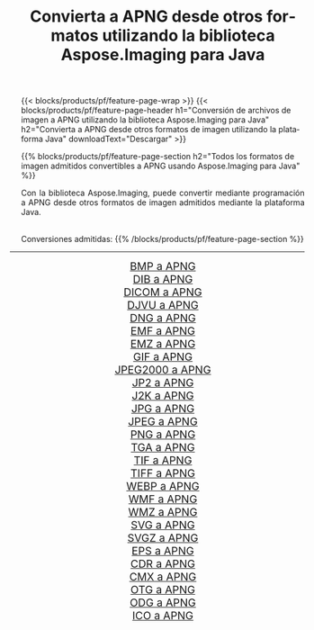 ﻿---
title: Convierta a APNG desde otros formatos utilizando la biblioteca Aspose.Imaging para Java 
weight: 3920
url: /es/java/conversion/to/apng 
lang: es
langdirlevel: 2
locales: zh-hans,ja,it,ru,de,es,fr,nl,id,lt,pl,pt,vi,tr,ko,zh-hant,ar,hi,th,sv,cs,uk,he
description: Usando Aspose.Imaging puede convertir a APNG desde otros formatos usando Java
---

{{< blocks/products/pf/feature-page-wrap >}}
{{< blocks/products/pf/feature-page-header h1="Conversión de archivos de imagen a APNG utilizando la biblioteca Aspose.Imaging para Java" h2="Convierta a APNG desde otros formatos de imagen utilizando la plataforma Java" downloadText="Descargar" >}}


{{% blocks/products/pf/feature-page-section  h2="Todos los formatos de imagen admitidos convertibles a APNG usando Aspose.Imaging para Java" %}}
<p align=justify>Con la biblioteca Aspose.Imaging, puede convertir mediante programación a APNG desde otros formatos de imagen admitidos mediante la plataforma Java.</p>
<br/>
Conversiones admitidas:
{{% /blocks/products/pf/feature-page-section %}}
<div class="container-fluid productfamilypage bg-gray">
    <div class="convertypes bg-gray agp-content section">
        <div class="container">
		<hr style="margin-left:-20px;"/>
		<div class="row other-converters" style="gap: 10px;font-size: 19px;text-align:center;">
		    <div class='col-md-2 other-converter remove-lp remove-rp'><a href="/imaging/es/java/conversion/bmp-to-apng" style="padding:15px;">BMP a APNG</a></div>
<div class='col-md-2 other-converter remove-lp remove-rp'><a href="/imaging/es/java/conversion/dib-to-apng" style="padding:15px;">DIB a APNG</a></div>
<div class='col-md-2 other-converter remove-lp remove-rp'><a href="/imaging/es/java/conversion/dicom-to-apng" style="padding:15px;">DICOM a APNG</a></div>
<div class='col-md-2 other-converter remove-lp remove-rp'><a href="/imaging/es/java/conversion/djvu-to-apng" style="padding:15px;">DJVU a APNG</a></div>
<div class='col-md-2 other-converter remove-lp remove-rp'><a href="/imaging/es/java/conversion/dng-to-apng" style="padding:15px;">DNG a APNG</a></div>
<div class='col-md-2 other-converter remove-lp remove-rp'><a href="/imaging/es/java/conversion/emf-to-apng" style="padding:15px;">EMF a APNG</a></div>
<div class='col-md-2 other-converter remove-lp remove-rp'><a href="/imaging/es/java/conversion/emz-to-apng" style="padding:15px;">EMZ a APNG</a></div>
<div class='col-md-2 other-converter remove-lp remove-rp'><a href="/imaging/es/java/conversion/gif-to-apng" style="padding:15px;">GIF a APNG</a></div>
<div class='col-md-2 other-converter remove-lp remove-rp'><a href="/imaging/es/java/conversion/jpeg2000-to-apng" style="padding:15px;">JPEG2000 a APNG</a></div>
<div class='col-md-2 other-converter remove-lp remove-rp'><a href="/imaging/es/java/conversion/jp2-to-apng" style="padding:15px;">JP2 a APNG</a></div>
<div class='col-md-2 other-converter remove-lp remove-rp'><a href="/imaging/es/java/conversion/j2k-to-apng" style="padding:15px;">J2K a APNG</a></div>
<div class='col-md-2 other-converter remove-lp remove-rp'><a href="/imaging/es/java/conversion/jpg-to-apng" style="padding:15px;">JPG a APNG</a></div>
<div class='col-md-2 other-converter remove-lp remove-rp'><a href="/imaging/es/java/conversion/jpeg-to-apng" style="padding:15px;">JPEG a APNG</a></div>
<div class='col-md-2 other-converter remove-lp remove-rp'><a href="/imaging/es/java/conversion/png-to-apng" style="padding:15px;">PNG a APNG</a></div>
<div class='col-md-2 other-converter remove-lp remove-rp'><a href="/imaging/es/java/conversion/tga-to-apng" style="padding:15px;">TGA a APNG</a></div>
<div class='col-md-2 other-converter remove-lp remove-rp'><a href="/imaging/es/java/conversion/tif-to-apng" style="padding:15px;">TIF a APNG</a></div>
<div class='col-md-2 other-converter remove-lp remove-rp'><a href="/imaging/es/java/conversion/tiff-to-apng" style="padding:15px;">TIFF a APNG</a></div>
<div class='col-md-2 other-converter remove-lp remove-rp'><a href="/imaging/es/java/conversion/webp-to-apng" style="padding:15px;">WEBP a APNG</a></div>
<div class='col-md-2 other-converter remove-lp remove-rp'><a href="/imaging/es/java/conversion/wmf-to-apng" style="padding:15px;">WMF a APNG</a></div>
<div class='col-md-2 other-converter remove-lp remove-rp'><a href="/imaging/es/java/conversion/wmz-to-apng" style="padding:15px;">WMZ a APNG</a></div>
<div class='col-md-2 other-converter remove-lp remove-rp'><a href="/imaging/es/java/conversion/svg-to-apng" style="padding:15px;">SVG a APNG</a></div>
<div class='col-md-2 other-converter remove-lp remove-rp'><a href="/imaging/es/java/conversion/svgz-to-apng" style="padding:15px;">SVGZ a APNG</a></div>
<div class='col-md-2 other-converter remove-lp remove-rp'><a href="/imaging/es/java/conversion/eps-to-apng" style="padding:15px;">EPS a APNG</a></div>
<div class='col-md-2 other-converter remove-lp remove-rp'><a href="/imaging/es/java/conversion/cdr-to-apng" style="padding:15px;">CDR a APNG</a></div>
<div class='col-md-2 other-converter remove-lp remove-rp'><a href="/imaging/es/java/conversion/cmx-to-apng" style="padding:15px;">CMX a APNG</a></div>
<div class='col-md-2 other-converter remove-lp remove-rp'><a href="/imaging/es/java/conversion/otg-to-apng" style="padding:15px;">OTG a APNG</a></div>
<div class='col-md-2 other-converter remove-lp remove-rp'><a href="/imaging/es/java/conversion/odg-to-apng" style="padding:15px;">ODG a APNG</a></div>
<div class='col-md-2 other-converter remove-lp remove-rp'><a href="/imaging/es/java/conversion/ico-to-apng" style="padding:15px;">ICO a APNG</a></div>
                </div>
        </div>
    </div>
</div>
<br/>

